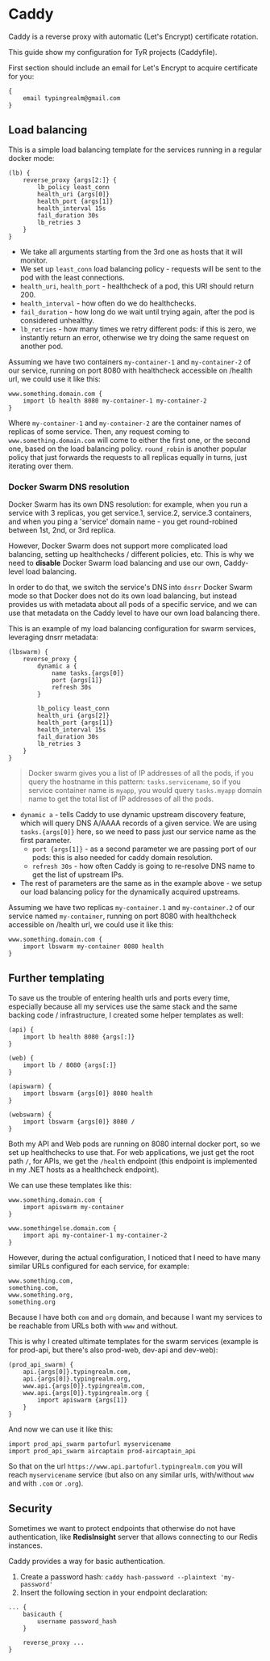 # Caddy

Caddy is a reverse proxy with automatic (Let's Encrypt) certificate rotation.

This guide show my configuration for TyR projects (Caddyfile).

First section should include an email for Let's Encrypt to acquire certificate for you:

```
{
    email typingrealm@gmail.com
}
```

## Load balancing

This is a simple load balancing template for the services running in a regular docker mode:

```
(lb) {
    reverse_proxy {args[2:]} {
        lb_policy least_conn
        health_uri {args[0]}
        health_port {args[1]}
        health_interval 15s
        fail_duration 30s
        lb_retries 3
    }
}
```

- We take all arguments starting from the 3rd one as hosts that it will monitor.
- We set up `least_conn` load balancing policy - requests will be sent to the pod with the least connections.
- `health_uri`, `health_port` - healthcheck of a pod, this URI should return 200.
- `health_interval` - how often do we do healthchecks.
- `fail_duration` - how long do we wait until trying again, after the pod is considered unhealthy.
- `lb_retries` - how many times we retry different pods: if this is zero, we instantly return an error, otherwise we try doing the same request on another pod.

Assuming we have two containers `my-container-1` and `my-container-2` of our service, running on port 8080 with healthcheck accessible on /health url, we could use it like this:

```
www.something.domain.com {
    import lb health 8080 my-container-1 my-container-2
}
```

Where `my-container-1` and `my-container-2` are the container names of replicas of some service. Then, any request coming to `www.something.domain.com` will come to either the first one, or the second one, based on the load balancing policy. `round_robin` is another popular policy that just forwards the requests to all replicas equally in turns, just iterating over them.

### Docker Swarm DNS resolution

Docker Swarm has its own DNS resolution: for example, when you run a service with 3 replicas, you get service.1, service.2, service.3 containers, and when you ping a 'service' domain name - you get round-robined between 1st, 2nd, or 3rd replica.

However, Docker Swarm does not support more complicated load balancing, setting up healthchecks / different policies, etc. This is why we need to **disable** Docker Swarm load balancing and use our own, Caddy-level load balancing.

In order to do that, we switch the service's DNS into `dnsrr` Docker Swarm mode so that Docker does not do its own load balancing, but instead provides us with metadata about all pods of a specific service, and we can use that metadata on the Caddy level to have our own load balancing there.

This is an example of my load balancing configuration for swarm services, leveraging dnsrr metadata:

```
(lbswarm) {
    reverse_proxy {
        dynamic a {
            name tasks.{args[0]}
            port {args[1]}
            refresh 30s
        }

        lb_policy least_conn
        health_uri {args[2]}
        health_port {args[1]}
        health_interval 15s
        fail_duration 30s
        lb_retries 3
    }
}
```

> Docker swarm gives you a list of IP addresses of all the pods, if you query the hostname in this pattern: `tasks.servicename`, so if you service container name is `myapp`, you would query `tasks.myapp` domain name to get the total list of IP addresses of all the pods.

- `dynamic a` - tells Caddy to use dynamic upstream discovery feature, which will query DNS A/AAAA records of a given service. We are using `tasks.{args[0]}` here, so we need to pass just our service name as the first parameter.
  - `port {args[1]}` - as a second parameter we are passing port of our pods: this is also needed for caddy domain resolution.
  - `refresh 30s` - how often Caddy is going to re-resolve DNS name to get the list of upstream IPs.
- The rest of parameters are the same as in the example above - we setup our load balancing policy for the dynamically acquired upstreams.

Assuming we have two replicas `my-container.1` and `my-container.2` of our service named `my-container`, running on port 8080 with healthcheck accessible on /health url, we could use it like this:

```
www.something.domain.com {
    import lbswarm my-container 8080 health
}
```

## Further templating

To save us the trouble of entering health urls and ports every time, especially because all my services use the same stack and the same backing code / infrastructure, I created some helper templates as well:

```
(api) {
    import lb health 8080 {args[:]}
}

(web) {
    import lb / 8080 {args[:]}
}

(apiswarm) {
    import lbswarm {args[0]} 8080 health
}

(webswarm) {
    import lbswarm {args[0]} 8080 /
}
```

Both my API and Web pods are running on 8080 internal docker port, so we set up healthchecks to use that. For web applications, we just get the root path `/`, for APIs, we get the `/health` endpoint (this endpoint is implemented in my .NET hosts as a healthcheck endpoint).

We can use these templates like this:

```
www.something.domain.com {
    import apiswarm my-container
}

www.somethingelse.domain.com {
    import api my-container-1 my-container-2
}
```

However, during the actual configuration, I noticed that I need to have many similar URLs configured for each service, for example:

```
www.something.com,
something.com,
www.something.org,
something.org
```

Because I have both `com` and `org` domain, and because I want my services to be reachable from URLs both with `www` and without.

This is why I created ultimate templates for the swarm services (example is for prod-api, but there's also prod-web, dev-api and dev-web):

```
(prod_api_swarm) {
    api.{args[0]}.typingrealm.com,
    api.{args[0]}.typingrealm.org,
    www.api.{args[0]}.typingrealm.com,
    www.api.{args[0]}.typingrealm.org {
        import apiswarm {args[1]}
    }
}
```

And now we can use it like this:

```
import prod_api_swarm partofurl myservicename
import prod_api_swarm aircaptain prod-aircaptain_api
```

So that on the url `https://www.api.partofurl.typingrealm.com` you will reach `myservicename` service (but also on any similar urls, with/without `www` and with `.com` or `.org`).

## Security

Sometimes we want to protect endpoints that otherwise do not have authentication, like **RedisInsight** server that allows connecting to our Redis instances.

Caddy provides a way for basic authentication.

1. Create a password hash: `caddy hash-password --plaintext 'my-password'`
2. Insert the following section in your endpoint declaration:

```
... {
    basicauth {
        username password_hash
    }

    reverse_proxy ...
}
```
